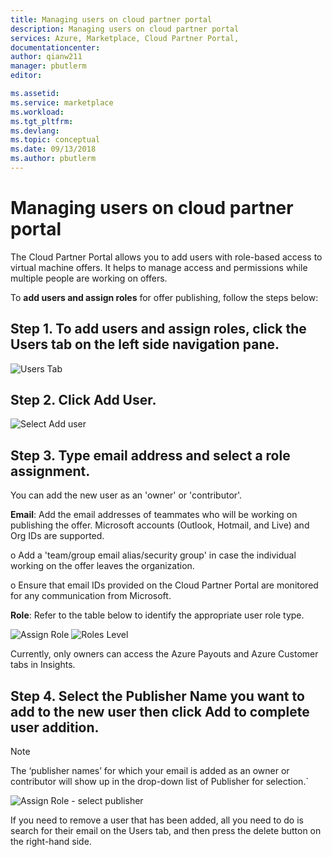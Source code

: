 ```yaml
---
title: Managing users on cloud partner portal
description: Managing users on cloud partner portal
services: Azure, Marketplace, Cloud Partner Portal, 
documentationcenter:
author: qianw211
manager: pbutlerm  
editor:

ms.assetid: 
ms.service: marketplace
ms.workload: 
ms.tgt_pltfrm: 
ms.devlang: 
ms.topic: conceptual
ms.date: 09/13/2018
ms.author: pbutlerm
---
```



Managing users on cloud partner portal
======================================

The Cloud Partner Portal allows you to add users with role-based access to virtual machine offers. It helps to manage access and
permissions while multiple people are working on offers.

To **add users and assign roles** for offer publishing, follow the steps
below:

Step 1. To add users and assign roles, click the Users tab on the left side navigation pane.
--------------------------------------------------------------------------------------------

![Users Tab](./media/cloud-partner-portal-how-to-manage-users/userstab.png)

Step 2. Click Add User.
-----------------------

![Select Add user](./media/cloud-partner-portal-how-to-manage-users/adduser.png)

Step 3. Type email address and select a role assignment.
--------------------------------------------------------

You can add the new user as an 'owner' or 'contributor'.

**Email**: Add the email addresses of teammates who will be working on
publishing the offer. Microsoft accounts (Outlook, Hotmail, and Live)
and Org IDs are supported.

o Add a 'team/group email alias/security group' in case the individual
working on the offer leaves the organization.

o Ensure that email IDs provided on the Cloud Partner Portal are
monitored for any communication from Microsoft.

**Role**: Refer to the table below to identify the appropriate user role
type.

![Assign Role](./media/cloud-partner-portal-how-to-manage-users/assignrole.png)
![Roles Level](./media/cloud-partner-portal-how-to-manage-users/roleaccesslevel.png)

Currently, only owners can access the Azure Payouts and Azure Customer tabs in Insights.

Step 4. Select the Publisher Name you want to add to the new user then click Add to complete user addition.
----------------------------------------------------------------------------------------------------------------------------

> [!NOTE]
> The ‘publisher names’ for which your email is added as an owner or contributor will show up in the drop-down list of Publisher for selection.`

![Assign Role - select publisher](./media/cloud-partner-portal-how-to-manage-users/assignselectpublisher.png)

If you need to remove a user that has been added, all you need to do is
search for their email on the Users tab, and then press the delete
button on the right-hand side.
